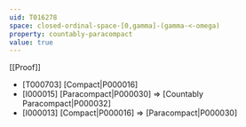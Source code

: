 ```yaml
---
uid: T016278
space: closed-ordinal-space-[0,gamma]-(gamma-<-omega)
property: countably-paracompact
value: true
---
```

[[Proof]]

* [T000703] [Compact|P000016]
* [I000015] [Paracompact|P000030] => [Countably Paracompact|P000032]
* [I000013] [Compact|P000016] => [Paracompact|P000030]

